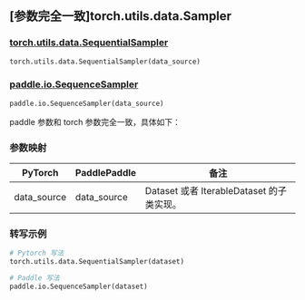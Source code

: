 ## [参数完全一致]torch.utils.data.Sampler

### [torch.utils.data.SequentialSampler](https://pytorch.org/docs/stable/data.html?highlight=torch+utils+data+sequentialsampler#torch.utils.data.SequentialSampler)

```python
torch.utils.data.SequentialSampler(data_source)
```

### [paddle.io.SequenceSampler](https://www.paddlepaddle.org.cn/documentation/docs/zh/api/paddle/io/SequenceSampler_cn.html#sequencesampler)

```python
paddle.io.SequenceSampler(data_source)
```

paddle 参数和 torch 参数完全一致，具体如下：

### 参数映射

| PyTorch     | PaddlePaddle | 备注                                   |
| ----------- | ------------ | -------------------------------------- |
| data_source | data_source  | Dataset 或者 IterableDataset 的子类实现。 |


### 转写示例
```python
# Pytorch 写法
torch.utils.data.SequentialSampler(dataset)

# Paddle 写法
paddle.io.SequenceSampler(dataset)
```
